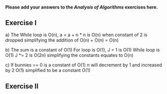 #### Please add your answers to the ***Analysis of  Algorithms*** exercises here.

## Exercise I

a)
   The While loop is O(n), 
   a = a + n * n is O(n) when constant of 2 is dropped
   simplifying the addition of O(n) + O(n) = O(n)

b)
    The sum is a constant of O(1)
    For loop is O(1), J = 1 is O(1)
    While loop is O(1) J *= 2 is O(2n)
    simplifying the constants equates to O(n)

c)
    If bunnies == 0 is a constant of O(1)
    n will decrement by 1 and increased by 2 O(1)
    simplified to be a constant O(1)

## Exercise II


